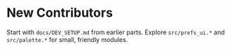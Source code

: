 # New Contributors
Start with `docs/DEV_SETUP.md` from earlier parts. Explore `src/prefs_ui.*` and `src/palette.*` for small, friendly modules.
